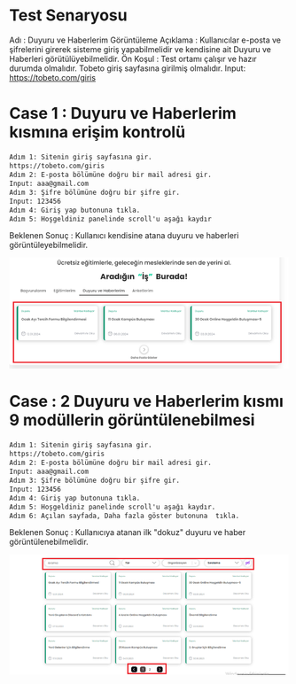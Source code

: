 # Test Senaryosu 
Adı : Duyuru ve Haberlerim Görüntüleme
Açıklama : Kullanıcılar e-posta ve şifrelerini girerek sisteme giriş yapabilmelidir ve kendisine ait Duyuru ve Haberleri görütülüyebilmelidir.
Ön Koşul : Test ortamı çalışır ve hazır durumda olmalıdır. Tobeto giriş sayfasına girilmiş olmalıdır.
Input: https://tobeto.com/giris

# Case 1 : Duyuru ve Haberlerim kısmına erişim kontrolü
    Adım 1: Sitenin giriş sayfasına gir.
    https://tobeto.com/giris
    Adım 2: E-posta bölümüne doğru bir mail adresi gir.
    Input: aaa@gmail.com
    Adım 3: Şifre bölümüne doğru bir şifre gir.
    Input: 123456
    Adım 4: Giriş yap butonuna tıkla.
    Adım 5: Hoşgeldiniz panelinde scroll'u aşağı kaydır
Beklenen Sonuç : Kullanıcı kendisine atana duyuru ve haberleri görüntüleyebilmelidir.

![alt text](image-1.png)

# Case : 2 Duyuru ve Haberlerim kısmı 9 modüllerin görüntülenebilmesi
    Adım 1: Sitenin giriş sayfasına gir.
    https://tobeto.com/giris
    Adım 2: E-posta bölümüne doğru bir mail adresi gir.
    Input: aaa@gmail.com
    Adım 3: Şifre bölümüne doğru bir şifre gir.
    Input: 123456
    Adım 4: Giriş yap butonuna tıkla.
    Adım 5: Hoşgeldiniz panelinde scroll'u aşağı kaydır.
    Adım 6: Açılan sayfada, Daha fazla göster butonuna  tıkla.
Beklenen Sonuç : Kullanıcıya atanan ilk "dokuz"  duyuru ve haber görüntülenebilmelidir. 

![alt text][def]





[def]: image-2.png